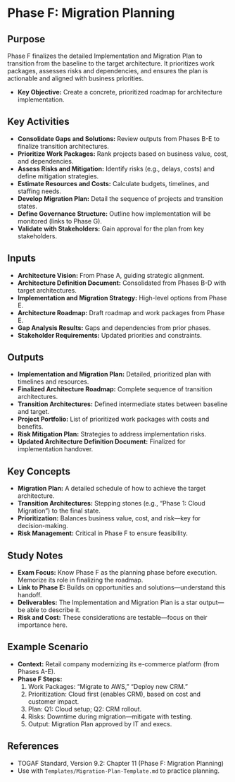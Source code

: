 # Phase F: Migration Planning

## Purpose
Phase F finalizes the detailed Implementation and Migration Plan to transition from the baseline to the target architecture. It prioritizes work packages, assesses risks and dependencies, and ensures the plan is actionable and aligned with business priorities.

- **Key Objective:** Create a concrete, prioritized roadmap for architecture implementation.

## Key Activities
- **Consolidate Gaps and Solutions:** Review outputs from Phases B-E to finalize transition architectures.
- **Prioritize Work Packages:** Rank projects based on business value, cost, and dependencies.
- **Assess Risks and Mitigation:** Identify risks (e.g., delays, costs) and define mitigation strategies.
- **Estimate Resources and Costs:** Calculate budgets, timelines, and staffing needs.
- **Develop Migration Plan:** Detail the sequence of projects and transition states.
- **Define Governance Structure:** Outline how implementation will be monitored (links to Phase G).
- **Validate with Stakeholders:** Gain approval for the plan from key stakeholders.

## Inputs
- **Architecture Vision:** From Phase A, guiding strategic alignment.
- **Architecture Definition Document:** Consolidated from Phases B-D with target architectures.
- **Implementation and Migration Strategy:** High-level options from Phase E.
- **Architecture Roadmap:** Draft roadmap and work packages from Phase E.
- **Gap Analysis Results:** Gaps and dependencies from prior phases.
- **Stakeholder Requirements:** Updated priorities and constraints.

## Outputs
- **Implementation and Migration Plan:** Detailed, prioritized plan with timelines and resources.
- **Finalized Architecture Roadmap:** Complete sequence of transition architectures.
- **Transition Architectures:** Defined intermediate states between baseline and target.
- **Project Portfolio:** List of prioritized work packages with costs and benefits.
- **Risk Mitigation Plan:** Strategies to address implementation risks.
- **Updated Architecture Definition Document:** Finalized for implementation handover.

## Key Concepts
- **Migration Plan:** A detailed schedule of how to achieve the target architecture.
- **Transition Architectures:** Stepping stones (e.g., “Phase 1: Cloud Migration”) to the final state.
- **Prioritization:** Balances business value, cost, and risk—key for decision-making.
- **Risk Management:** Critical in Phase F to ensure feasibility.

## Study Notes
- **Exam Focus:** Know Phase F as the planning phase before execution. Memorize its role in finalizing the roadmap.
- **Link to Phase E:** Builds on opportunities and solutions—understand this handoff.
- **Deliverables:** The Implementation and Migration Plan is a star output—be able to describe it.
- **Risk and Cost:** These considerations are testable—focus on their importance here.

## Example Scenario
- **Context:** Retail company modernizing its e-commerce platform (from Phases A-E).
- **Phase F Steps:**
  1. Work Packages: “Migrate to AWS,” “Deploy new CRM.”
  2. Prioritization: Cloud first (enables CRM), based on cost and customer impact.
  3. Plan: Q1: Cloud setup; Q2: CRM rollout.
  4. Risks: Downtime during migration—mitigate with testing.
  5. Output: Migration Plan approved by IT and execs.

## References
- TOGAF Standard, Version 9.2: Chapter 11 (Phase F: Migration Planning)
- Use with `Templates/Migration-Plan-Template.md` to practice planning.